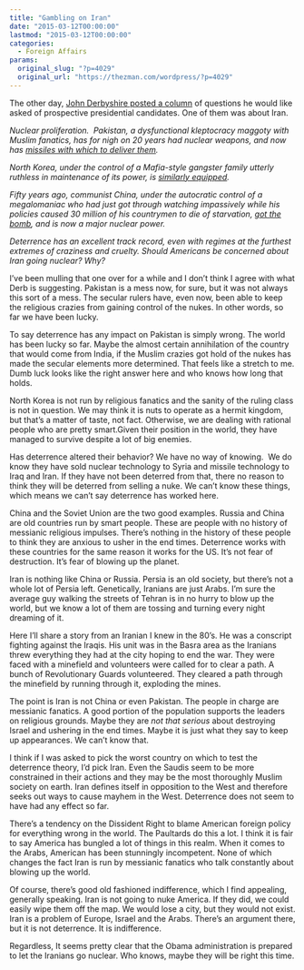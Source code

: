 ```yaml
---
title: "Gambling on Iran"
date: "2015-03-12T00:00:00"
lastmod: "2015-03-12T00:00:00"
categories:
  - Foreign Affairs
params:
  original_slug: "?p=4029"
  original_url: "https://thezman.com/wordpress/?p=4029"
---
```


The other day, <a
href="http://takimag.com/article/begging_questions_john_derbyshire/print#axzz3UBtZAsCf"
rel="noopener" target="_blank">John Derbyshire posted a column</a> of
questions he would like asked of prospective presidential candidates.
One of them was about Iran.

*Nuclear proliferation.  Pakistan, a dysfunctional kleptocracy maggoty
with Muslim fanatics, has for nigh on 20 years had nuclear weapons, and
now has [missiles with which to deliver
them](http://www.channelnewsasia.com/news/asiapacific/north-korea-readying-for/1692128.html).*

*North Korea, under the control of a Mafia-style gangster family utterly
ruthless in maintenance of its power, is [similarly
equipped](http://www.channelnewsasia.com/news/asiapacific/north-korea-readying-for/1692128.html).*

*Fifty years ago, communist China, under the autocratic control of a
megalomaniac who had just got through watching impassively while his
policies caused 30 million of his countrymen to die of starvation, [got
the
bomb](http://caselaw.lp.findlaw.com/scripts/getcase.pl?navby=CASE&court=US&vol=539&page=306),
and is now a major nuclear power.*

*Deterrence has an excellent track record, even with regimes at the
furthest extremes of craziness and cruelty. Should Americans be
concerned about Iran going nuclear? Why?*

I’ve been mulling that one over for a while and I don’t think I agree
with what Derb is suggesting. Pakistan is a mess now, for sure, but it
was not always this sort of a mess. The secular rulers have, even now,
been able to keep the religious crazies from gaining control of the
nukes. In other words, so far we have been lucky.

To say deterrence has any impact on Pakistan is simply wrong. The world
has been lucky so far. Maybe the almost certain annihilation of the
country that would come from India, if the Muslim crazies got hold of
the nukes has made the secular elements more determined. That feels like
a stretch to me. Dumb luck looks like the right answer here and who
knows how long that holds.

North Korea is not run by religious fanatics and the sanity of the
ruling class is not in question. We may think it is nuts to operate as a
hermit kingdom, but that’s a matter of taste, not fact. Otherwise, we
are dealing with rational people who are pretty smart.Given their
position in the world, they have managed to survive despite a lot of big
enemies.

Has deterrence altered their behavior? We have no way of knowing.  We do
know they have sold nuclear technology to Syria and missile technology
to Iraq and Iran. If they have not been deterred from that, there no
reason to think they will be deterred from selling a nuke. We can’t know
these things, which means we can’t say deterrence has worked here.

China and the Soviet Union are the two good examples. Russia and China
are old countries run by smart people. These are people with no history
of messianic religious impulses. There’s nothing in the history of these
people to think they are anxious to usher in the end times. Deterrence
works with these countries for the same reason it works for the US. It’s
not fear of destruction. It’s fear of blowing up the planet.

Iran is nothing like China or Russia. Persia is an old society, but
there’s not a whole lot of Persia left. Genetically, Iranians are just
Arabs. I’m sure the average guy walking the streets of Tehran is in no
hurry to blow up the world, but we know a lot of them are tossing and
turning every night dreaming of it.

Here I’ll share a story from an Iranian I knew in the 80’s. He was a
conscript fighting against the Iraqis. His unit was in the Basra area as
the Iranians threw everything they had at the city hoping to end the
war. They were faced with a minefield and volunteers were called for to
clear a path. A bunch of Revolutionary Guards volunteered. They cleared
a path through the minefield by running through it, exploding the mines.

The point is Iran is not China or even Pakistan. The people in charge
are messianic fanatics. A good portion of the population supports the
leaders on religious grounds. Maybe they are *not that serious* about
destroying Israel and ushering in the end times. Maybe it is just what
they say to keep up appearances. We can’t know that.

I think if I was asked to pick the worst country on which to test the
deterrence theory, I’d pick Iran. Even the Saudis seem to be more
constrained in their actions and they may be the most thoroughly Muslim
society on earth. Iran defines itself in opposition to the West and
therefore seeks out ways to cause mayhem in the West. Deterrence does
not seem to have had any effect so far.

There’s a tendency on the Dissident Right to blame American foreign
policy for everything wrong in the world. The Paultards do this a lot. I
think it is fair to say America has bungled a lot of things in this
realm. When it comes to the Arabs, American has been stunningly
incompetent. None of which changes the fact Iran is run by messianic
fanatics who talk constantly about blowing up the world.

Of course, there’s good old fashioned indifference, which I find
appealing, generally speaking. Iran is not going to nuke America. If
they did, we could easily wipe them off the map. We would lose a city,
but they would not exist. Iran is a problem of Europe, Israel and the
Arabs. There’s an argument there, but it is not deterrence. It is
indifference.

Regardless, It seems pretty clear that the Obama administration is
prepared to let the Iranians go nuclear. Who knows, maybe they will be
right this time.
